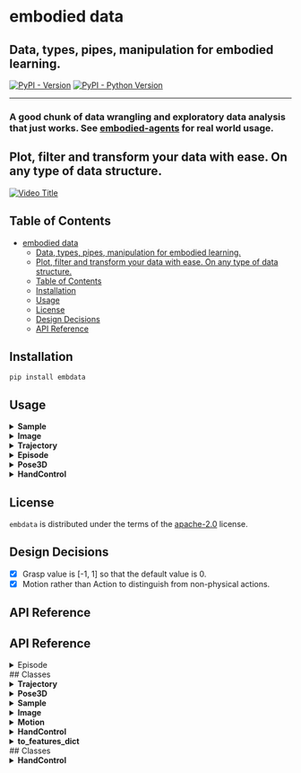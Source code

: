 # embodied data

## Data, types, pipes, manipulation for embodied learning.

[![PyPI - Version](https://img.shields.io/pypi/v/embdata.svg)](https://pypi.org/project/embdata)
[![PyPI - Python Version](https://img.shields.io/pypi/pyversions/embdata.svg)](https://pypi.org/project/embdata)

-----

### A good chunk of data wrangling and exploratory data analysis that just works. See [embodied-agents](https://github.com/mbodiai/embodied-agents) for real world usage.

## Plot, filter and transform your data with ease. On any type of data structure.

[![Video Title](https://img.youtube.com/vi/L5JqM2_rIRM/0.jpg)](https://www.youtube.com/watch?v=L5JqM2_rIRM)

## Table of Contents

- [embodied data](#embodied-data)
  - [Data, types, pipes, manipulation for embodied learning.](#data-types-pipes-manipulation-for-embodied-learning)
  - [Plot, filter and transform your data with ease. On any type of data structure.](#plot-filter-and-transform-your-data-with-ease-on-any-type-of-data-structure)
  - [Table of Contents](#table-of-contents)
  - [Installation](#installation)
  - [Usage](#usage)
  - [License](#license)
  - [Design Decisions](#design-decisions)
  - [API Reference](#api-reference)

## Installation

```console
pip install embdata
```

## Usage

<details>
<summary><strong>Sample</strong></summary>

The `Sample` class is a flexible base model for serializing, recording, and manipulating arbitrary data.

### Key Features
- Serialization and deserialization of complex data structures
- Flattening and unflattening of nested structures
- Conversion between different formats (e.g., dict, numpy arrays, torch tensors)
- Integration with machine learning frameworks and gym spaces

### Usage Example
```python
from embdata import Sample

# Create a simple Sample
sample = Sample(x=1, y=2, z={"a": 3, "b": 4})

# Flatten the sample
flat_sample = sample.flatten()
print(flat_sample)  # [1, 2, 3, 4]

# Convert to different formats
as_dict = sample.to("dict")
as_numpy = sample.to("np")
as_torch = sample.to("pt")

# Create a random sample based on the structure
random_sample = sample.random_sample()

# Get the corresponding Gym space
space = sample.space()
```

### Methods
- `flatten()`: Flattens the nested structure into a 1D representation
- `unflatten()`: Reconstructs the original nested structure from a flattened representation
- `to(format)`: Converts the sample to different formats (dict, numpy, torch, etc.)
- `random_sample()`: Creates a random sample based on the current structure
- `space()`: Returns the corresponding Gym space for the sample

The `Sample` class provides a wide range of functionality for data manipulation, conversion, and integration with various libraries and frameworks.

</details>

<details>
<summary><strong>Image</strong></summary>

The `Image` class represents image data and provides methods for manipulation and conversion.

### Key Features
- Multiple representation formats (NumPy array, base64, file path, PIL Image)
- Easy conversion between different image formats
- Resizing and encoding capabilities
- Integration with other data processing pipelines

### Usage Example
```python
from embdata import Image
import numpy as np

# Create an Image from a numpy array
array_data = np.random.rand(100, 100, 3)
img = Image(array=array_data)

# Convert to base64
base64_str = img.to_base64()

# Open an image from a file
img_from_file = Image.open("path/to/image.jpg")

# Resize the image
resized_img = img.resize((50, 50))

# Save the image
img.save("output_image.png")
```

### Methods
- `open(path)`: Opens an image from a file path
- `to_base64()`: Converts the image to a base64 encoded string
- `resize(size)`: Resizes the image to the specified dimensions
- `save(path, encoding, quality)`: Saves the image to a file

### Properties
- `array`: The image as a NumPy array
- `base64`: The image as a base64 encoded string
- `path`: The file path of the image
- `pil`: The image as a PIL Image object

The `Image` class provides a convenient interface for working with image data in various formats and performing common image operations.

</details>

<details>
<summary><strong>Trajectory</strong></summary>

The `Trajectory` class represents a time series of multidimensional data, such as robot movements or sensor readings.

```python
from embdata import Trajectory
import numpy as np

# Create a Trajectory
data = np.random.rand(100, 3)  # 100 timesteps, 3 dimensions
traj = Trajectory(data, freq_hz=10)

# Compute statistics
stats = traj.stats()
print(stats)

# Plot the trajectory
traj.plot()

# Resample the trajectory
resampled_traj = traj.resample(target_hz=5)

# Save the plot
traj.save("trajectory_plot.png")
```

The `Trajectory` class offers methods for analyzing, visualizing, and manipulating trajectory data, making it easier to work with time series data in robotics and other applications.

</details>

<details>
<summary><strong>Episode</strong></summary>

The `Episode` class provides a list-like interface for a sequence of observations, actions, and other data, particularly useful for reinforcement learning scenarios.

### Key Features
- List-like interface for managing sequences of data
- Methods for appending, iterating, and splitting episodes
- Support for metadata and frequency information
- Integration with reinforcement learning workflows

### Usage Example
```python
from embdata import Episode, Sample

# Create an Episode
episode = Episode()

# Add steps to the episode
episode.append(Sample(observation=[1, 2, 3], action=0, reward=1))
episode.append(Sample(observation=[2, 3, 4], action=1, reward=0))
episode.append(Sample(observation=[3, 4, 5], action=0, reward=2))

# Iterate over the episode
for step in episode.iter():
    print(step.observation, step.action, step.reward)

# Split the episode based on a condition
def split_condition(step):
    return step.reward > 0

split_episodes = episode.split(split_condition)

# Access episode metadata
print(episode.metadata)
print(episode.freq_hz)
```

### Methods
- `append(step)`: Adds a new step to the episode
- `iter()`: Returns an iterator over the steps in the episode
- `split(condition)`: Splits the episode based on a given condition
- `trajectory(field, freq_hz)`: Extracts a trajectory from the episode for a specified field

### Properties
- `metadata`: Additional metadata for the episode
- `freq_hz`: The frequency of the episode in Hz

The `Episode` class simplifies the process of working with sequential data in reinforcement learning and other time-series applications.

</details>

<details>
<summary><strong>Pose3D</strong></summary>

The `Pose3D` class represents absolute coordinates for a 3D space with x, y, and theta (orientation).

```python
from embdata.geometry import Pose3D
import math

# Create a Pose3D instance
pose = Pose3D(x=1, y=2, theta=math.pi/2)
print(pose)  # Pose3D(x=1.0, y=2.0, theta=1.5707963267948966)

# Convert to different units
pose_cm = pose.to("cm")
print(pose_cm)  # Pose3D(x=100.0, y=200.0, theta=1.5707963267948966)

pose_deg = pose.to(angular_unit="deg")
print(pose_deg)  # Pose3D(x=1.0, y=2.0, theta=90.0)

# Convert to different formats
pose_list = pose.to("list")
print(pose_list)  # [1.0, 2.0, 1.5707963267948966]

pose_dict = pose.to("dict")
print(pose_dict)  # {'x': 1.0, 'y': 2.0, 'theta': 1.5707963267948966}
```

The `Pose3D` class provides methods for converting between different units and representations of 3D poses.

</details>

<details>
<summary><strong>HandControl</strong></summary>

The `HandControl` class represents an action for a 7D space, including the pose of a robot hand and its grasp state.

```python
from embdata.geometry import Pose
from embdata.motion.control import HandControl

# Create a HandControl instance
hand_control = HandControl(
    pose=Pose(position=[0.1, 0.2, 0.3], orientation=[0, 0, 0, 1]),
    grasp=0.5
)

# Access and modify the hand control
print(hand_control.pose.position)  # [0.1, 0.2, 0.3]
hand_control.grasp = 0.8
print(hand_control.grasp)  # 0.8

# Example with complex nested structure
from embdata.motion import Motion
from embdata.motion.fields import VelocityMotionField

class RobotControl(Motion):
    hand: HandControl
    velocity: float = VelocityMotionField(default=0.0, bounds=[0.0, 1.0])

robot_control = RobotControl(
    hand=HandControl(
        pose=Pose(position=[0.1, 0.2, 0.3], orientation=[0, 0, 0, 1]),
        grasp=0.5
    ),
    velocity=0.3
)

print(robot_control.hand.pose.position)  # [0.1, 0.2, 0.3]
print(robot_control.velocity)  # 0.3
```

The `HandControl` class allows for easy manipulation and representation of robot hand controls in a 7D space.

</details>

## License

`embdata` is distributed under the terms of the [apache-2.0](https://spdx.org/licenses/apache-2.0.html) license.

## Design Decisions

- [x] Grasp value is [-1, 1] so that the default value is 0.
- [x] Motion rather than Action to distinguish from non-physical actions.

## API Reference

## API Reference

<details>
<summary>Episode</summary>

```python
class Episode(Sample):
    """A list-like interface for a sequence of observations, actions, and/or other data.

    This class is designed to streamline exploratory data analysis and manipulation of time series data.
    It provides methods for appending, iterating, concatenating, and analyzing episodes.

    Attributes:
        steps (list[TimeStep]): A list of TimeStep objects representing the episode's steps.
        metadata (Sample | Any | None): Additional metadata for the episode.
        freq_hz (int | None): The frequency of the episode in Hz.

    Example:
        >>> from embdata.image import Image
        >>> from embdata.motion import Motion
        >>> steps = [
        ...     VisionMotorStep(
        ...         observation=ImageTask(image=Image((224, 224, 3)), task="grasp"),
        ...         action=Motion(position=[0.1, 0.2, 0.3], orientation=[0, 0, 0, 1])
        ...     ),
        ...     VisionMotorStep(
        ...         observation=ImageTask(image=Image((224, 224, 3)), task="lift"),
        ...         action=Motion(position=[0.2, 0.3, 0.4], orientation=[0, 0, 1, 0])
        ...     )
        ... ]
        >>> episode = Episode(steps=steps)
        >>> len(episode)
        2
        >>> for step in episode.iter():
        ...     print(f"Task: {step.observation.task}, Action: {step.action.position}")
        Task: grasp, Action: [0.1, 0.2, 0.3]
        Task: lift, Action: [0.2, 0.3, 0.4]

    To concatenate two episodes, use the `+` operator:
        >>> episode1 = Episode(steps=steps[:1])
        >>> episode2 = Episode(steps=steps[1:])
        >>> combined_episode = episode1 + episode2
        >>> len(combined_episode)
        2
    """

    def trajectory(self, field: str = "action", freq_hz: int = 1) -> Trajectory:
        """Extract a trajectory from the episode for a specified field.

        This method creates a Trajectory object from the specified field of each step in the episode.
        The resulting Trajectory object allows for various operations such as frequency analysis,
        subsampling, super-sampling, and min-max scaling.

        Args:
            field (str, optional): The field to extract from each step. Defaults to "action".
            freq_hz (int, optional): The frequency in Hz of the trajectory. Defaults to 1.

        Returns:
            Trajectory: The trajectory of the specified field.

        Example:
            >>> from embdata.image import Image
            >>> from embdata.motion import Motion
            >>> episode = Episode(
            ...     steps=[
            ...         VisionMotorStep(
            ...             observation=ImageTask(image=Image((224, 224, 3)), task="grasp"),
            ...             action=Motion(position=[0.1, 0.2, 0.3], orientation=[0, 0, 0, 1])
            ...         ),
            ...         VisionMotorStep(
            ...             observation=ImageTask(image=Image((224, 224, 3)), task="move"),
            ...             action=Motion(position=[0.2, 0.3, 0.4], orientation=[0, 0, 1, 0])
            ...         ),
            ...         VisionMotorStep(
            ...             observation=ImageTask(image=Image((224, 224, 3)), task="release"),
            ...             action=Motion(position=[0.3, 0.4, 0.5], orientation=[1, 0, 0, 0])
            ...         ),
            ...     ]
            ... )
            >>> action_trajectory = episode.trajectory(field="action", freq_hz=10)
            >>> action_trajectory.mean()
            array([0.2, 0.3, 0.4, 0.33333333, 0., 0.33333333, 0.33333333])
            >>> observation_trajectory = episode.trajectory(field="observation")
            >>> [step.task for step in observation_trajectory]
            ['grasp', 'move', 'release']
        """
```

</details>
## Classes

<details>
<summary><strong>Trajectory</strong></summary>

### Trajectory

A trajectory of steps representing a time series of multidimensional data.

This class provides methods for analyzing, visualizing, and manipulating trajectory data,
such as robot movements, sensor readings, or any other time-series data.

#### Attributes:
- `steps` (NumpyArray | List[Sample | NumpyArray]): The trajectory data.
- `freq_hz` (float | None): The frequency of the trajectory in Hz.
- `time_idxs` (NumpyArray | None): The time index of each step in the trajectory.
- `dim_labels` (list[str] | None): The labels for each dimension of the trajectory.
- `angular_dims` (list[int] | list[str] | None): The dimensions that are angular.

#### Methods:
- `plot`: Plot the trajectory.
- `map`: Apply a function to each step in the trajectory.
- `make_relative`: Convert the trajectory to relative actions.
- `resample`: Resample the trajectory to a new sample rate.
- `frequencies`: Plot the frequency spectrogram of the trajectory.
- `frequencies_nd`: Plot the n-dimensional frequency spectrogram of the trajectory.
- `low_pass_filter`: Apply a low-pass filter to the trajectory.
- `stats`: Compute statistics for the trajectory.
- `transform`: Apply a transformation to the trajectory.

#### Example:
```python
import numpy as np
from embdata.trajectory import Trajectory

# Create a simple 2D trajectory
steps = np.array([[0, 0], [1, 1], [2, 0], [3, 1], [4, 0]])
traj = Trajectory(steps, freq_hz=10, dim_labels=['X', 'Y'])

# Plot the trajectory
traj.plot().show()

# Compute and print statistics
print(traj.stats())

# Apply a low-pass filter
filtered_traj = traj.low_pass_filter(cutoff_freq=2)
filtered_traj.plot().show()
```

</details>

<details>
<summary><strong>Pose3D</strong></summary>

### Pose3D

Absolute coordinates for a 3D space representing x, y, and theta.

This class represents a pose in 3D space with x and y coordinates for position
and theta for orientation.

#### Attributes:
- `x` (float): X-coordinate in meters.
- `y` (float): Y-coordinate in meters.
- `theta` (float): Orientation angle in radians.

#### Methods:
- `to(container_or_unit=None, unit="m", angular_unit="rad", **kwargs) -> Any`: Convert the pose to a different unit or container.

#### Example:
```python
import math
from embdata.geometry import Pose3D

# Create a Pose3D instance
pose = Pose3D(x=1, y=2, theta=math.pi/2)
print(pose)  # Output: Pose3D(x=1.0, y=2.0, theta=1.5707963267948966)

# Convert to centimeters
pose_cm = pose.to("cm")
print(pose_cm)  # Output: Pose3D(x=100.0, y=200.0, theta=1.5707963267948966)

# Convert theta to degrees
pose_deg = pose.to(angular_unit="deg")
print(pose_deg)  # Output: Pose3D(x=1.0, y=2.0, theta=90.0)

# Convert to a list
pose_list = pose.to("list")
print(pose_list)  # Output: [1.0, 2.0, 1.5707963267948966]

# Convert to a dictionary
pose_dict = pose.to("dict")
print(pose_dict)  # Output: {'x': 1.0, 'y': 2.0, 'theta': 1.5707963267948966}
```

</details>

<details>
<summary><strong>Sample</strong></summary>

### Sample

A base model class for serializing, recording, and manipulating arbitrary data.

This class provides a flexible and extensible way to handle complex data structures,
including nested objects, arrays, and various data types. It offers methods for
flattening, unflattening, converting between different formats, and working with
machine learning frameworks.

#### Attributes:
- `model_config` (ConfigDict): Configuration for the model, including settings for validation, extra fields, and arbitrary types.

#### Methods:
- `__init__(self, item=None, **data)`: Initialize a Sample instance.
- `schema(self, include_descriptions=False)`: Get a simplified JSON schema of the data.
- `to(self, container)`: Convert the Sample instance to a different container type.
- `flatten(self, output_type="list", non_numerical="allow", ignore=None, sep=".", to=None)`: Flatten the Sample instance into a one-dimensional structure.
- `unflatten(cls, one_d_array_or_dict, schema=None)`: Unflatten a one-dimensional array or dictionary into a Sample instance.
- `space(self)`: Return the corresponding Gym space for the Sample instance.
- `random_sample(self)`: Generate a random Sample instance based on its attributes.

#### Example:
```python
from embdata import Sample
import numpy as np

# Create a simple Sample instance
sample = Sample(x=1, y=2, z={"a": 3, "b": 4}, extra_field=5)

# Flatten the sample
flat_sample = sample.flatten()
print(flat_sample)  # Output: [1, 2, 3, 4, 5]

# Get the schema
schema = sample.schema()
print(schema)

# Unflatten a list back to a Sample instance
unflattened_sample = Sample.unflatten(flat_sample, schema)
print(unflattened_sample)  # Output: Sample(x=1, y=2, z={'a': 3, 'b': 4}, extra_field=5)

# Create a complex nested structure
nested_sample = Sample(
    image=Sample(
        data=np.random.rand(32, 32, 3),
        metadata={"format": "RGB", "size": (32, 32)}
    ),
    text=Sample(
        content="Hello, world!",
        tokens=["Hello", ",", "world", "!"],
        embeddings=np.random.rand(4, 128)
    ),
    labels=["greeting", "example"]
)

# Get the schema of the nested structure
nested_schema = nested_sample.schema()
print(nested_schema)
```

</details>

<details>
<summary><strong>Image</strong></summary>

### Image

An image sample that can be represented in various formats.

The image can be represented as a NumPy array, a base64 encoded string, a file path, a PIL Image object,
or a URL. The image can be resized to and from any size and converted to and from any supported format.

#### Attributes:
- `array` (Optional[np.ndarray]): The image represented as a NumPy array.
- `base64` (Optional[Base64Str]): The base64 encoded string of the image.
- `path` (Optional[FilePath]): The file path of the image.
- `pil` (Optional[PILImage]): The image represented as a PIL Image object.
- `url` (Optional[AnyUrl]): The URL of the image.
- `size` (Optional[tuple[int, int]]): The size of the image as a (width, height) tuple.
- `encoding` (Optional[Literal["png", "jpeg", "jpg", "bmp", "gif"]]): The encoding of the image.

#### Methods:
- `from_base64(base64_str: str, encoding: str, size=None, make_rgb=False) -> "Image"`: Decodes a base64 string to create an Image instance.

#### Example:
```python
from embdata import Image

# Create an Image instance from a URL
image_url = Image("https://example.com/image.jpg")

# Create an Image instance from a file path
image_file = Image("/path/to/image.jpg")

# Create an Image instance from a base64 string
base64_str = "data:image/jpeg;base64,/9j/4AAQSkZJRgABAQEAYABgAAD/4Q3zaHR0cDovL25zLmFkb2JlLmNvbS94YXAvMS4wLwA"
image_base64 = Image(base64_str)

# Convert PNG to JPEG
jpeg_from_png = Image("path/to/image.png", encoding="jpeg")

# Resize an image
resized_image = Image(image_url, size=(224, 224))

# Access different representations of the image
pil_image = image_file.pil
array = image_file.array
base64 = image_file.base64

# Create an Image instance from a base64 string
base64_str = "iVBORw0KGgoAAAANSUhEUgAAAAEAAAABCAYAAAAfFcSJAAAACklEQVR4nGMAAQAABQABDQottAAAAABJRU5ErkJggg=="
image = Image.from_base64(base64_str, encoding="png", size=(1, 1))
print(image.size)  # Output: (1, 1)

# Example with complex nested structure
nested_data = {
    "image": Image.from_base64(base64_str, encoding="png"),
    "metadata": {
        "text": "A small red square",
        "tags": ["red", "square", "small"]
    }
}
print(nested_data["image"].size)  # Output: (1, 1)
print(nested_data["metadata"]["text"])  # Output: A small red square
```

</details>

<details>
<summary><strong>Motion</strong></summary>

### Motion

Base class for defining motion-related data structures.

This class extends the Coordinate class and provides a foundation for creating
motion-specific data models. It does not allow extra fields and enforces
validation of motion type, shape, and bounds.

#### Attributes:
- Inherited from Coordinate

#### Usage:
Subclasses of Motion should define their fields using MotionField or its variants
(e.g., AbsoluteMotionField, VelocityMotionField) to ensure proper validation and
type checking.

#### Example:
```python
from embdata.motion import Motion
from embdata.motion.fields import VelocityMotionField

class Twist(Motion):
    x: float = VelocityMotionField(default=0.0, bounds=[-1.0, 1.0])
    y: float = VelocityMotionField(default=0.0, bounds=[-1.0, 1.0])
    z: float = VelocityMotionField(default=0.0, bounds=[-1.0, 1.0])
    roll: float = VelocityMotionField(default=0.0, bounds=["-pi", "pi"])
    pitch: float = VelocityMotionField(default=0.0, bounds=["-pi", "pi"])
    yaw: float = VelocityMotionField(default=0.0, bounds=["-pi", "pi"])

# Create a Twist instance
twist = Twist(x=0.5, y=-0.3, z=0.1, roll=0.2, pitch=-0.1, yaw=0.8)
print(twist)
# Output: Twist(x=0.5, y=-0.3, z=0.1, roll=0.2, pitch=-0.1, yaw=0.8)

# Attempt to create an invalid Twist instance
try:
    invalid_twist = Twist(x=1.5, y=-0.3, z=0.1, roll=0.2, pitch=-0.1, yaw=0.8)
except ValueError as e:
    print(f"Error: {e}")
    # Output: Error: x value 1.5 is not within bounds [-1.0, 1.0]

# Example with complex nested structure
class RobotMotion(Motion):
    twist: Twist
    gripper: float = VelocityMotionField(default=0.0, bounds=[0.0, 1.0])

robot_motion = RobotMotion(
    twist=Twist(x=0.2, y=0.1, z=0.0, roll=0.0, pitch=0.0, yaw=0.1),
    gripper=0.5
)
print(robot_motion)
# Output: RobotMotion(twist=Twist(x=0.2, y=0.1, z=0.0, roll=0.0, pitch=0.0, yaw=0.1), gripper=0.5)
```

Note: The Motion class is designed to work with complex nested structures.
It can handle various types of motion data, including images and text,
as long as they are properly defined using the appropriate MotionFields.

</details>

<details>
<summary><strong>HandControl</strong></summary>

### HandControl

Action for a 7D space representing x, y, z, roll, pitch, yaw, and openness of the hand.

This class represents the control for a robot hand, including its pose and grasp state.

#### Attributes:
- `pose` (Pose): The pose of the robot hand, including position and orientation.
- `grasp` (float): The openness of the robot hand, ranging from 0 (closed) to 1 (open).

#### Example:
```python
from embdata.geometry import Pose
from embdata.motion.control import HandControl

# Create a HandControl instance
hand_control = HandControl(
    pose=Pose(position=[0.1, 0.2, 0.3], orientation=[0, 0, 0, 1]),
    grasp=0.5
)

# Access and modify the hand control
print(hand_control.pose.position)  # Output: [0.1, 0.2, 0.3]
hand_control.grasp = 0.8
print(hand_control.grasp)  # Output: 0.8

# Example with complex nested structure
from embdata.motion import Motion
from embdata.motion.fields import VelocityMotionField

class RobotControl(Motion):
    hand: HandControl
    velocity: float = VelocityMotionField(default=0.0, bounds=[0.0, 1.0])

robot_control = RobotControl(
    hand=HandControl(
        pose=Pose(position=[0.1, 0.2, 0.3], orientation=[0, 0, 0, 1]),
        grasp=0.5
    ),
    velocity=0.3
)

print(robot_control.hand.pose.position)  # Output: [0.1, 0.2, 0.3]
print(robot_control.velocity)  # Output: 0.3
```

</details>

<details>
<summary><strong>to_features_dict</strong></summary>

### to_features_dict

Convert a dictionary to a Datasets Features object.

This function recursively converts a nested dictionary into a format compatible with
Hugging Face Datasets' Features. It handles various data types including strings,
integers, floats, lists, and PIL Images.

#### Arguments:
- `indict`: The input to convert. Can be a dictionary, string, int, float, list, tuple, numpy array, or PIL Image.
- `exclude_keys`: A set of keys to exclude from the conversion. Defaults to None.

#### Returns:
A dictionary representation of the Features object for Hugging Face Datasets.

#### Raises:
ValueError: If an empty list is provided or if the input type is not supported.

#### Examples:
```python
# Simple dictionary conversion
to_features_dict({"name": "Alice", "age": 30})
# Output: {'name': Value(dtype='string', id=None), 'age': Value(dtype='int64', id=None)}

# List conversion
to_features_dict({"scores": [85, 90, 95]})
# Output: {'scores': [Value(dtype='int64', id=None)]}

# Numpy array conversion
import numpy as np
to_features_dict({"data": np.array([1, 2, 3])})
# Output: {'data': [Value(dtype='int64', id=None)]}

# PIL Image conversion
from PIL import Image
img = Image.new("RGB", (60, 30), color="red")
to_features_dict({"image": img})
# Output: {'image': Image(decode=True, id=None)}

# Nested structure with image and text
complex_data = {
    "user_info": {
        "name": "John Doe",
        "age": 28
    },
    "posts": [
        {
            "text": "Hello, world!",
            "image": Image.new("RGB", (100, 100), color="blue"),
            "likes": 42
        },
        {
            "text": "Another post",
            "image": Image.new("RGB", (200, 150), color="green"),
            "likes": 17
        }
    ]
}
features = to_features_dict(complex_data)
print(features)
# Output:
# {
#     'user_info': {
#         'name': Value(dtype='string', id=None),
#         'age': Value(dtype='int64', id=None)
#     },
#     'posts': [
#         {
#             'text': Value(dtype='string', id=None),
#             'image': Image(decode=True, id=None),
#             'likes': Value(dtype='int64', id=None)
#         }
#     ]
# }
```

</details>
## Classes

<details>
<summary><strong>HandControl</strong></summary>

### HandControl

Action for a 7D space representing x, y, z, roll, pitch, yaw, and openness of the hand.

This class represents the control for a robot hand, including its pose and grasp state.

#### Attributes:
- `pose` (Pose): The pose of the robot hand, including position and orientation.
- `grasp` (float): The openness of the robot hand, ranging from 0 (closed) to 1 (open).

#### Example:
```python
from embdata.geometry import Pose
from embdata.motion.control import HandControl

# Create a HandControl instance
hand_control = HandControl(
    pose=Pose(position=[0.1, 0.2, 0.3], orientation=[0, 0, 0, 1]),
    grasp=0.5
)

# Access and modify the hand control
print(hand_control.pose.position)  # Output: [0.1, 0.2, 0.3]
hand_control.grasp = 0.8
print(hand_control.grasp)  # Output: 0.8

# Example with complex nested structure
from embdata.motion import Motion
from embdata.motion.fields import VelocityMotionField

class RobotControl(Motion):
    hand: HandControl
    velocity: float = VelocityMotionField(default=0.0, bounds=[0.0, 1.0])

robot_control = RobotControl(
    hand=HandControl(
        pose=Pose(position=[0.1, 0.2, 0.3], orientation=[0, 0, 0, 1]),
        grasp=0.5
    ),
    velocity=0.3
)

print(robot_control.hand.pose.position)  # Output: [0.1, 0.2, 0.3]
print(robot_control.velocity)  # Output: 0.3
```

</details>
